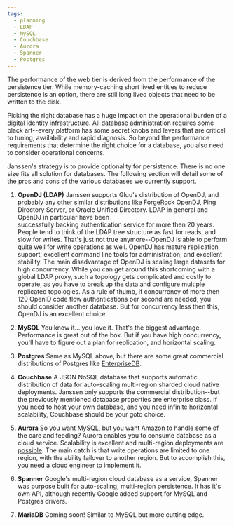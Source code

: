 ```yaml
---
tags:
  - planning
  - LDAP
  - MySQL
  - Couchbase
  - Aurora
  - Spanner
  - Postgres
---
```


The performance of the web tier is derived from the performance of the
persistence tier. While memory-caching short lived entities to reduce
persistence is an option, there are still long lived objects that need to be
written to the disk.

Picking the right database has a huge impact on the operational burden of a
digital identity infrastructure. All database administration requires some
black art--every platform has some secret knobs and levers that are critical
to tuning, availability and rapid diagnosis. So beyond the performance
requirements that determine the right choice for a database, you also need to
consider operational concerns.

Janssen's strategy is to provide optionality for persistence. There is no one
size fits all solution for databases. The following section will detail some of
the pros and cons of the various databases we currently support.

1. **OpenDJ (LDAP)** Janssen supports Gluu's distribution of OpenDJ, and probably any
other similar distributions like ForgeRock OpenDJ, Ping Directory Server, or
Oracle Unified Directory. LDAP in general and OpenDJ in particular have been  
successfully backing authentication service for more then 20 years. People tend
to think of the LDAP tree structure as fast for reads, and slow for writes.
That's just not true anymore--OpenDJ is able to perform quite well for write
operations as well. OpenDJ has mature replication support, excellent command
line tools for administration, and excellent stability. The main disadvantage
of OpenDJ is scaling large datasets for high concurrency. While you can get
around this shortcoming with a global LDAP proxy, such a topology gets
complicated and costly to operate, as you have to break up the data and
configure multiple replicated topologies. As a rule of thumb, if concurrency of
more then 120 OpenID code flow authentications per second are needed, you should
consider another database. But for concurrency less then this, OpenDJ is an
excellent choice.

1. **MySQL** You know it... you love it. That's the biggest advantage.
Performance is great out of the box. But if you have high concurrency,
you'll have to figure out a plan for replication, and horizontal scaling.

1. **Postgres** Same as MySQL above, but there are some great commercial
distributions of Postgres like [EnterpriseDB](https://www.enterprisedb.com/).

1. **Couchbase** A JSON NoSQL database that supports automatic distribution
of data for auto-scaling multi-region sharded cloud native deployments. Janssen
only supports the commercial distribution--but the previously mentioned database
properties are enterprise class. If you need to host your own database, and you
need infinite horizontal scalability, Couchbase should be your goto choice.

1. **Aurora** So you want MySQL, but you want Amazon to handle some of the care
and feeding? Aurora enables you to consume database as a cloud service.
Scalability is excellent and multi-region deployments are [possible](https://aws.amazon.com/blogs/database/deploy-multi-region-amazon-aurora-applications-with-a-failover-blueprint/).
The main catch is that write operations are limited to one region, with the
ability failover to another region. But to accomplish this, you need a cloud
engineer to implement it.

1. **Spanner** Google's multi-region cloud database as a service, Spanner
was purpose built for auto-scaling, multi-region persistence. It has it's own
API, although recently Google added support for MySQL and Postgres drivers.

1. **MariaDB** Coming soon! Similar to MySQL but more cutting edge.
